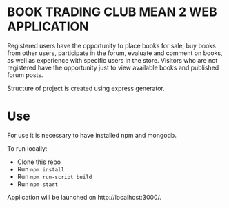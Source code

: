 # BOOK TRADING CLUB MEAN 2 WEB APPLICATION

Registered users have the opportunity to place books for sale, buy books from other users, participate in the forum, evaluate and comment on books, as well as experience with specific users in the store. Visitors who are not registered have the opportunity just to 
view available books and published forum posts. 

Structure of project is created using express generator.

# Use

For use it is necessary to have installed npm and mongodb.

To run locally:

* Clone this repo
* Run `npm install`
* Run `npm run-script build`
* Run `npm start`

Application will be launched on http://localhost:3000/.